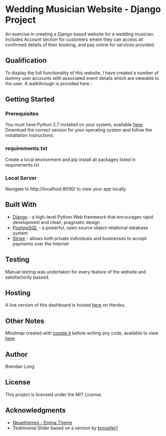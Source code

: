 # Wedding Musician Website - Django Project

An exercise in creating a Django based website for a wedding musician. Includes Account section for customers where they can access all confirmed details of their booking, and pay online for services provided.


## Qualification
To display the full functionality of this website, I have created a number of dummy user accounts with associated event details which are viewable to the user. A walkthrough is provided here.:

## Getting Started

### Prerequisites

You must have Python 2.7 installed on your system, available [here](https://www.python.org/).
Download the correct version for your operating system and follow the installation instructions.

### requirements.txt
Create a local environment and pip install all packages listed in requirements.txt

### Local Server
Navigate to http://localhost:8000/ to view your app locally

## Built With

- [Django](https://www.djangoproject.com/) - a high-level Python Web framework that encourages rapid development and clean, pragmatic design
- [PostgreSQL](https://www.postgresql.org/) - a powerful, open source object-relational database system
- [Stripe](https://stripe.com/) - allows both private individuals and businesses to accept payments over the Internet

## Testing
Manual testing was undertaken for every feature of the website and satisfactorily passed.

## Hosting
A live version of this dashboard is hosted [here](https://com-wedding-site.herokuapp.com/) on Heroku.

## Other Notes
Mindmap created with [coggle.it](https://coggle.it/) before writing any code, available to view [here](https://coggle.it/diagram/WRRcSRe8vAABLQOV).

## Author
Brendan Long

## License
This project is licensed under the MIT License.

## Acknowledgments
- [Neuethemes - Emma Theme](http://wrapbootstrap.com/preview/WB055S9S3)
- Testimonial Slider based on a version by [bmoeller1](https://bootsnipp.com/snippets/featured/responsive-quote-carousel)

